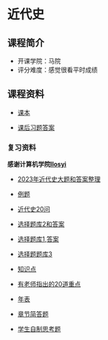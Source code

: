 # 近代史

## 课程简介

- 开课学院：马院
- 评分难度：感觉很看平时成绩

## 课程资料

- [课本](https://github.com/YuhangChen1/HUSR-CS-Learning/blob/master/%E8%BF%91%E4%BB%A3%E5%8F%B2/%E6%9C%9F%E6%9C%AB%E5%A4%8D%E4%B9%A0/%E4%B8%AD%E5%9B%BD%E8%BF%91%E7%8E%B0%E4%BB%A3%E5%8F%B2%E7%BA%B2%E8%A6%81%EF%BC%882023%E5%B9%B4%E7%89%88%EF%BC%89%20(%E3%80%8A%E4%B8%AD%E5%9B%BD%E8%BF%91%E7%8E%B0%E4%BB%A3%E5%8F%B2%E7%BA%B2%E8%A6%81%EF%BC%882023%E5%B9%B4%E7%89%88%EF%BC%89%E3%80%8B%E7%BC%96%E5%86%99%E7%BB%84)%20(Z-Library).pdf)

- [课后习题答案](https://github.com/Ilosyi/Hust-CS-Learning-Library/blob/main/IB%20%E8%BF%91%E4%BB%A3%E5%8F%B2/%E8%BF%91%E4%BB%A3%E5%8F%B2%E7%BA%B2%E8%A6%81%E8%AF%BE%E5%90%8E%E4%B9%A0%E9%A2%98%E7%AD%94%E6%A1%88.docx)

### 复习资料
**感谢计算机学院[Ilosyi](https://github.com/Ilosyi)**

- [2023年近代史大题和答案整理](https://github.com/Ilosyi/Hust-CS-Learning-Library/blob/main/IB%20%E8%BF%91%E4%BB%A3%E5%8F%B2/2023%E5%B9%B4%E8%BF%91%E4%BB%A3%E5%8F%B2%E5%A4%A7%E9%A2%98%E9%A2%98%E7%9B%AE%E5%8A%A0%E7%AD%94%E6%A1%88%E6%95%B4%E7%90%86.docx)

- [例题](https://github.com/Ilosyi/Hust-CS-Learning-Library/blob/main/IB%20%E8%BF%91%E4%BB%A3%E5%8F%B2/%E8%BF%91%E4%BB%A3%E5%8F%B2%E5%A4%8D%E4%B9%A0%E4%BE%8B%E9%A2%98.docx)

- [近代史20问](https://github.com/YuhangChen1/HUSR-CS-Learning/blob/master/%E8%BF%91%E4%BB%A3%E5%8F%B2/%E5%A4%8D%E4%B9%A0/%E8%BF%91%E4%BB%A3%E5%8F%B220%E9%97%AE%20(1).pdf)

- [选择题库2和答案](https://github.com/YuhangChen1/HUSR-CS-Learning/blob/master/%E8%BF%91%E4%BB%A3%E5%8F%B2/%E5%A4%8D%E4%B9%A0/%E8%BF%91%E4%BB%A3%E5%8F%B2%E8%A6%81%E9%80%89%E6%8B%A9%E9%A2%98%E5%BA%932%E5%8F%B7%20(%E7%AD%94%E6%A1%88).pdf)

- [选择题库1](https://github.com/YuhangChen1/HUSR-CS-Learning/blob/master/%E8%BF%91%E4%BB%A3%E5%8F%B2/%E5%A4%8D%E4%B9%A0/%E8%BF%91%E4%BB%A3%E5%8F%B2%E9%80%89%E6%8B%A9%E9%A2%98%E9%A2%98%E5%BA%931%E5%8F%B7.pdf),[答案](https://github.com/YuhangChen1/HUSR-CS-Learning/blob/master/%E8%BF%91%E4%BB%A3%E5%8F%B2/%E5%A4%8D%E4%B9%A0/%E8%BF%91%E4%BB%A3%E5%8F%B2%E9%80%89%E6%8B%A9%E9%A2%98%E9%A2%98%E5%BA%931%E5%8F%B7%EF%BC%88%E7%AD%94%E6%A1%88%EF%BC%89.pdf)

- [选择题题库3](https://github.com/Ilosyi/Hust-CS-Learning-Library/blob/main/IB%20%E8%BF%91%E4%BB%A3%E5%8F%B2/%E8%BF%91%E4%BB%A3%E5%8F%B2%E9%80%89%E6%8B%A9%E9%A2%98%E9%A2%98%E5%BA%93.doc)

- [知识点](https://github.com/Ilosyi/Hust-CS-Learning-Library/blob/main/IB%20%E8%BF%91%E4%BB%A3%E5%8F%B2/%E8%BF%91%E7%8E%B0%E4%BB%A3%E5%8F%B2%E7%BA%B2%E8%A6%81%E7%9F%A5%E8%AF%86%E7%82%B9.docx)

- [有老师指出的20道重点](https://github.com/YuhangChen1/HUSR-CS-Learning/blob/master/%E8%BF%91%E4%BB%A3%E5%8F%B2/%E5%A4%8D%E4%B9%A0/%E8%BF%91%E7%8E%B0%E4%BB%A3%E5%8F%B2%E7%BA%B2%E8%A6%81%E6%80%9D%E8%80%83%E9%A2%98%E5%9B%9E%E7%AD%94by%E9%A3%8E%E5%A3%B0.pdf)

- [年表](https://github.com/Ilosyi/Hust-CS-Learning-Library/blob/main/IB%20%E8%BF%91%E4%BB%A3%E5%8F%B2/%E4%B8%AD%E5%9B%BD%E8%BF%91%E4%BB%A3%E5%8F%B2%E5%A4%A7%E4%BA%8B%E5%B9%B4%E8%A1%A8(%E8%B6%85%E8%AF%A6%E7%BB%86%E7%89%88).doc)

- [章节简答题](https://github.com/Ilosyi/Hust-CS-Learning-Library/blob/main/IB%20%E8%BF%91%E4%BB%A3%E5%8F%B2/%E5%8F%B2%E7%BA%B2%E7%AE%80%E7%AD%94%E9%A2%98.pdf)

- [学生自制思考题](https://github.com/Ilosyi/Hust-CS-Learning-Library/blob/main/IB%20%E8%BF%91%E4%BB%A3%E5%8F%B2/%E4%B8%AD%E5%9B%BD%E8%BF%91%E7%8E%B0%E4%BB%A3%E5%8F%B2%E7%BA%B2%E8%A6%81%E6%80%9D%E8%80%83%E9%A2%98%E5%8F%8A%E7%AD%94%E6%A1%88%EF%BC%88%E8%87%AA%E7%94%A8%EF%BC%89%E5%BE%85%E6%9B%B4%E6%96%B0%EF%BC%8C%E5%BE%85%E5%AE%8C%E5%96%84%20(1)%20(1).docx)

